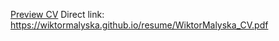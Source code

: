 [Preview CV](https://wiktormalyska.github.io/resume/WiktorMalyska_CV.pdf)
Direct link: https://wiktormalyska.github.io/resume/WiktorMalyska_CV.pdf
